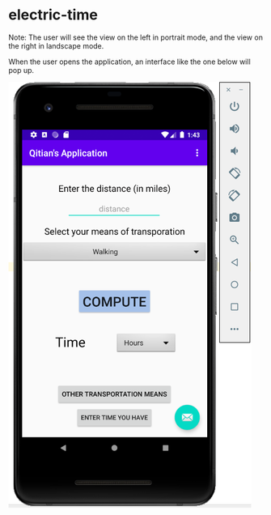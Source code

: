 # electric-time

Note: The user will see the view on the left in portrait mode, and the view on the right in landscape mode. 

When the user opens the application, an interface like the one below will pop up. 

<img src = "images/initial(por).png">



